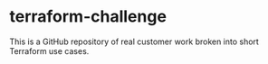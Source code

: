 # terraform-challenge
This is a GitHub repository of real customer work broken into short Terraform use cases.
